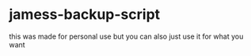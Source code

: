 # jamess-backup-script
this was made for personal use but you can also just use it for what you want
